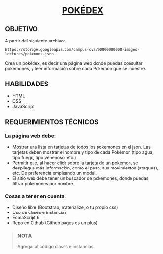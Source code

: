<h1 align="center"><a href="https://jonhxq.github.io/POKEDEX/">POKÉDEX</a></h1>

<h2>OBJETIVO</h2>
<p>A partir del siguiente archivo: </p>

```
https://storage.googleapis.com/campus-cvs/00000000000-images-lectures/pokemons.json
```
<p>Crea un pokédex, es decir una página web donde puedas consultar pokemones, y leer información sobre cada Pokémon que se muestre.</p>

<h2>HABILIDADES</h2>
<ul>
    <li>HTML</li>
    <li>CSS</li>
    <li>JavaScript</li>
</ul>

<h2>REQUERIMIENTOS TÉCNICOS</h2>

<h3>La página web debe:</h3>

<ul>
    <li>Mostrar una lista en tarjetas de todos los pokemones en el json. Las tarjetas deben mostrar el nombre y tipo de cada Pokémon (tipo agua, tipo fuego, tipo venenoso, etc.)</li>
    <li>Permitir que, al hacer click sobre la tarjeta de un pokemon, se despliegue más información, como el peso, sus movimientos (ataques), etc. De preferencia empleando un modal.</li>
    <li>El sitio web debe tener un buscador de pokemones, donde puedas filtrar pokemones por nombre.</li>
</ul>

<h3>Cosas a tener en cuenta:</h3>

<ul>
    <li>Diseño libre (Bootstrap, materialize, o tu propio css)</li>
    <li>Uso de clases e instancias</li>
    <li>EcmaScript 6</li>
    <li>Repo en Github (Github pages es un plus)</li>
</ul>

> ### NOTA
> Agregar al código clases e instancias